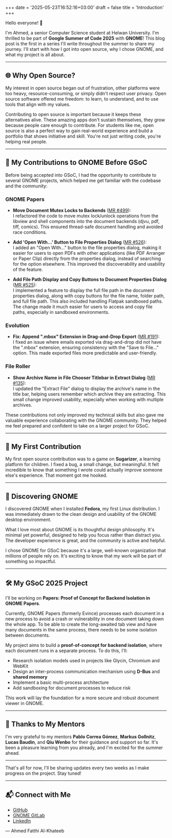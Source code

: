 +++
date = '2025-05-23T16:52:16+03:00'
draft = false
title = 'Introduction'
+++

Hello everyone! 👋

I'm Ahmed, a senior Computer Science student at Helwan University. I'm thrilled to be part of **Google Summer of Code 2025** with **GNOME**! This blog post is the first in a series I'll write throughout the summer to share my journey. I'll start with how I got into open source, why I chose GNOME, and what my project is all about.

---


## 🌐 Why Open Source?

My interest in open source began out of frustration, other platforms were too heavy, resource-consuming, or simply didn't respect user privacy. Open source software offered me freedom: to learn, to understand, and to use tools that align with my values.

Contributing to open source is important because it keeps these alternatives alive. These amazing apps don't sustain themselves, they grow because people care enough to contribute. For students like me, open source is also a perfect way to gain real-world experience and build a portfolio that shows initiative and skill. You're not just writing code, you're helping real people.

---

## 📝 My Contributions to GNOME Before GSoC

Before being accepted into GSoC, I had the opportunity to contribute to several GNOME projects, which helped me get familiar with the codebase and the community:


### GNOME Papers

- **Move Document Mutex Locks to Backends** ([MR #499](https://gitlab.gnome.org/GNOME/Incubator/papers/-/merge_requests/499)):  
  I refactored the code to move mutex lock/unlock operations from the libview and shell components into the document backends (djvu, pdf, tiff, comics). This ensured thread-safe document handling and avoided race conditions.

- **Add 'Open With...' Button to File Properties Dialog** ([MR #526](https://gitlab.gnome.org/GNOME/Incubator/papers/-/merge_requests/526)):  
  I added an "Open With..." button to the file properties dialog, making it easier for users to open PDFs with other applications (like PDF Arranger or Paper Clip) directly from the properties dialog, instead of searching for the option elsewhere. This improved the discoverability and usability of the feature.

- **Add File Path Display and Copy Buttons to Document Properties Dialog** ([MR #525](https://gitlab.gnome.org/GNOME/Incubator/papers/-/merge_requests/525)):  
  I implemented a feature to display the full file path in the document properties dialog, along with copy buttons for the file name, folder path, and full file path. This also included handling Flatpak sandboxed paths. The change made it much easier for users to access and copy file paths, especially in sandboxed environments.


### Evolution

- **Fix: Append ".mbox" Extension in Drag-and-Drop Export** ([MR #191](https://gitlab.gnome.org/GNOME/evolution/-/merge_requests/191)):  
  I fixed an issue where emails exported via drag-and-drop did not have the ".mbox" extension, ensuring consistency with the "Save to File..." option. This made exported files more predictable and user-friendly.


### File Roller

- **Show Archive Name in File Chooser Titlebar in Extract Dialog** ([MR #135](https://gitlab.gnome.org/GNOME/file-roller/-/merge_requests/135)):  
  I updated the "Extract File" dialog to display the archive's name in the title bar, helping users remember which archive they are extracting. This small change improved usability, especially when working with multiple archives.

These contributions not only improved my technical skills but also gave me valuable experience collaborating with the GNOME community. They helped me feel prepared and confident to take on a larger project for GSoC.

---

## 🧩 My First Contribution

My first open source contribution was to a game on **Sugarizer**, a learning platform for children. I fixed a bug, a small change, but meaningful. It felt incredible to know that something I wrote could actually improve someone else's experience. That moment got me hooked.

---

## 🐧 Discovering GNOME

I discovered GNOME when I installed **Fedora**, my first Linux distribution. I was immediately drawn to the clean design and usability of the GNOME desktop environment.

What I love most about GNOME is its thoughtful design philosophy. It's minimal yet powerful, designed to help you focus rather than distract you. The developer experience is great, and the community is active and helpful.

I chose GNOME for GSoC because it's a large, well-known organization that millions of people rely on. It's exciting to know that my work will be part of something so impactful.

---

## 🛠️ My GSoC 2025 Project

I'll be working on **Papers: Proof of Concept for Backend Isolation in GNOME Papers**.

Currently, GNOME Papers (formerly Evince) processes each document in a new process to avoid a crash or vulnerability in one document taking down the whole app. To be able to create the long-awaited tab view and have many documents in the same process, there needs to be some isolation between documents.

My project aims to build a **proof-of-concept for backend isolation**, where each document runs in a separate process. To do this, I'll:

- Research isolation models used in projects like Glycin, Chromium and WebKit
- Design an inter-process communication mechanism using **D-Bus** and **shared memory**
- Implement a basic multi-process architecture
- Add sandboxing for document processes to reduce risk

This work will lay the foundation for a more secure and robust document viewer in GNOME.

---

## 🙌 Thanks to My Mentors

I'm very grateful to my mentors **Pablo Correa Gómez**, **Markus Gollnitz**, **Lucas Baudin**, and **Qiu Wenbo** for their guidance and support so far. It's been a pleasure learning from you already, and I'm excited for the summer ahead.

---

That's all for now, I'll be sharing updates every two weeks as I make progress on the project. Stay tuned!

---

## 📬 Connect with Me

- [GitHub](https://github.com/AhmedFatthy1040)
- [GNOME GitLab](https://gitlab.gnome.org/ausername1040)
- [LinkedIn](https://www.linkedin.com/in/ahmedfatthi1040/)

— Ahmed Fatthi Al-Khateeb
